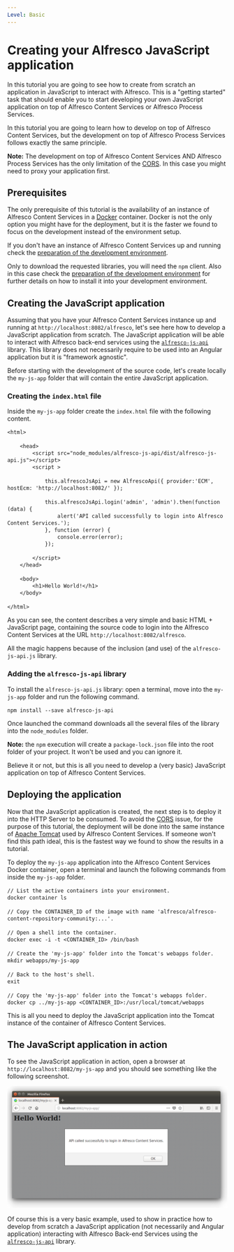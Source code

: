 ```yaml
---
Level: Basic
---
```

# Creating your Alfresco JavaScript application

In this tutorial you are going to see how to create from scratch an application in JavaScript to interact with Alfresco. This is a "getting started" task that should enable you to start developing your own JavaScript application on top of Alfresco Content Services or Alfresco Process Services.

In this tutorial you are going to learn how to develop on top of Alfresco Content Services, but the development on top of Alfresco Process Services follows exactly the same principle.

**Note:** The development on top of Alfresco Content Services AND Alfresco Process Services has the only limitation of the [CORS](https://en.wikipedia.org/wiki/Cross-origin_resource_sharing). In this case you might need to proxy your application first.

## Prerequisites

The only prerequisite of this tutorial is the availability of an instance of Alfresco Content Services in a [Docker](https://www.docker.com/) container. Docker is not the only option you might have for the deployment, but it is the faster we found to focus on the development instead of the environment setup.

If you don't have an instance of Alfresco Content Services up and running check the [preparation of the development environment](./preparing-the-development-environment.html).

Only to download the requested libraries, you will need the `npm` client. Also in this case check the [preparation of the development environment](./preparing-the-development-environment.html) for further details on how to install it into your development environment.

## Creating the JavaScript application

Assuming that you have your Alfresco Content Services instance up and running at `http://localhost:8082/alfresco`, let's see here how to develop a JavaScript application from scratch. The JavaScript application will be able to interact with Alfresco back-end services using the [`alfresco-js-api`](https://github.com/Alfresco/alfresco-js-api) library. This library does not necessarily require to be used into an Angular application but it is "framework agnostic".

Before starting with the development of the source code, let's create locally the `my-js-app` folder that will contain the entire JavaScript application.

### Creating the `index.html` file

Inside the `my-js-app` folder create the `index.html` file with the following content.

    <html>
    
        <head>
            <script src="node_modules/alfresco-js-api/dist/alfresco-js-api.js"></script>
            <script >
    
                this.alfrescoJsApi = new AlfrescoApi({ provider:'ECM', hostEcm: 'http://localhost:8082/' });
    
                this.alfrescoJsApi.login('admin', 'admin').then(function (data) {
                    alert('API called successfully to login into Alfresco Content Services.');
                }, function (error) {
                    console.error(error);
                });
    
            </script>
        </head>
    
        <body>
            <h1>Hello World!</h1>
        </body>
    
    </html>

As you can see, the content describes a very simple and basic HTML + JavaScript page, containing the source code to login into the Alfresco Content Services at the URL `http://localhost:8082/alfresco`.

All the magic happens because of the inclusion (and use) of the `alfresco-js-api.js` library.

### Adding the `alfresco-js-api` library

To install the `alfresco-js-api.js` library: open a terminal, move into the `my-js-app` folder and run the following command.

    npm install --save alfresco-js-api

Once launched the command downloads all the several files of the library into the `node_modules` folder.

**Note:** the `npm` execution will create a `package-lock.json` file into the root folder of your project. It won't be used and you can ignore it.

Believe it or not, but this is all you need to develop a (very basic) JavaScript application on top of Alfresco Content Services.

## Deploying the application

Now that the JavaScript application is created, the next step is to deploy it into the HTTP Server to be consumed. To avoid the [CORS](https://en.wikipedia.org/wiki/Cross-origin_resource_sharing) issue, for the purpose of this tutorial, the deployment will be done into the same instance of [Apache Tomcat](http://tomcat.apache.org/) used by Alfresco Content Services. If someone won't find this path ideal, this is the fastest way we found to show the results in a tutorial.

To deploy the  `my-js-app` application into the Alfresco Content Services Docker container, open a terminal and launch the following commands from inside the `my-js-app` folder.

    // List the active containers into your environment.
    docker container ls

	// Copy the CONTAINER_ID of the image with name 'alfresco/alfresco-content-repository-community:...'.

    // Open a shell into the container.
    docker exec -i -t <CONTAINER_ID> /bin/bash

    // Create the 'my-js-app' folder into the Tomcat's webapps folder.
    mkdir webapps/my-js-app

	// Back to the host's shell.
    exit

	// Copy the 'my-js-app' folder into the Tomcat's webapps folder.
    docker cp ../my-js-app <CONTAINER_ID>:/usr/local/tomcat/webapps

This is all you need to deploy the JavaScript application into the Tomcat instance of the container of Alfresco Content Services.

## The JavaScript application in action

To see the JavaScript application in action, open a browser at `http://localhost:8082/my-js-app` and you should see something like the following screenshot.

![javascript_app_launch](../docassets/images/javascript_app_launch.png)

Of course this is a very basic example, used to show in practice how to develop from scratch a JavaScript application (not necessarily and Angular application) interacting with Alfresco Back-end Services using the [`alfresco-js-api`](https://github.com/Alfresco/alfresco-js-api) library.
